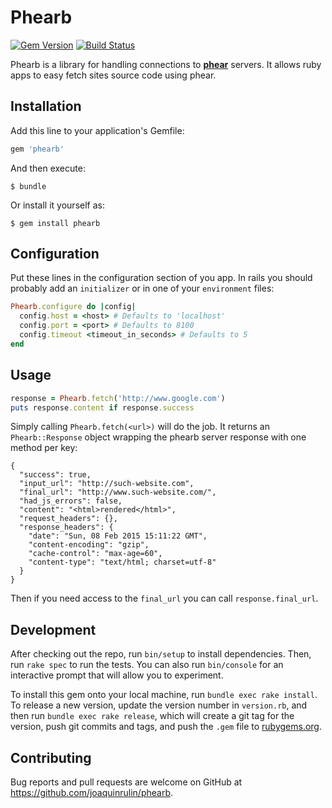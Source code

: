 # Phearb

[![Gem Version](https://badge.fury.io/rb/phearb.svg)](https://badge.fury.io/rb/phearb) 
[![Build Status](https://travis-ci.org/joaquinrulin/phearb.svg?branch=master)](https://travis-ci.org/joaquinrulin/phearb)

Phearb is a library for handling connections to [**phear**](https://github.com/Tomtomgo/phearjs) servers. It allows ruby apps to easy fetch sites source code using phear.

## Installation

Add this line to your application's Gemfile:

```ruby
gem 'phearb'
```

And then execute:

    $ bundle

Or install it yourself as:

    $ gem install phearb

## Configuration

Put these lines in the configuration section of you app. In rails you should probably add an `initializer` or in one of your `environment` files:

```ruby
Phearb.configure do |config|
  config.host = <host> # Defaults to 'localhost'
  config.port = <port> # Defaults to 8100
  config.timeout <timeout_in_seconds> # Defaults to 5
end
```

## Usage
```ruby
response = Phearb.fetch('http://www.google.com')
puts response.content if response.success
```

Simply calling `Phearb.fetch(<url>)` will do the job. It returns an `Phearb::Response` object wrapping the phearb server response with one method per key:
```
{
  "success": true,
  "input_url": "http://such-website.com",
  "final_url": "http://www.such-website.com/",
  "had_js_errors": false,
  "content": "<html>rendered</html>",
  "request_headers": {},
  "response_headers": {
    "date": "Sun, 08 Feb 2015 15:11:22 GMT",
    "content-encoding": "gzip",
    "cache-control": "max-age=60",
    "content-type": "text/html; charset=utf-8"
  }
}
```

Then if you need access to the `final_url` you can call `response.final_url`.

## Development

After checking out the repo, run `bin/setup` to install dependencies. Then, run `rake spec` to run the tests. You can also run `bin/console` for an interactive prompt that will allow you to experiment.

To install this gem onto your local machine, run `bundle exec rake install`. To release a new version, update the version number in `version.rb`, and then run `bundle exec rake release`, which will create a git tag for the version, push git commits and tags, and push the `.gem` file to [rubygems.org](https://rubygems.org).

## Contributing

Bug reports and pull requests are welcome on GitHub at https://github.com/joaquinrulin/phearb.
